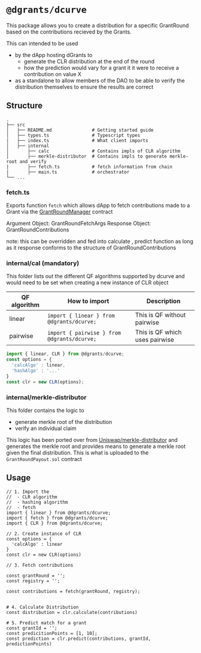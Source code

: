# `@dgrants/dcurve`

This package allows you to create a distribution for a specific GrantRound based on the contributions recieved by the Grants.

This can intended to be used
  - by the dApp hosting dGrants to
    - generate the CLR distribution at the end of the round
    - how the prediction would vary for a grant it it were to receive a contribution on value X
  - as a standalone to allow members of the DAO to be able to verify the distribution themselves to ensure the results are correct



## Structure

```
.
├── src
│   ├── README.md               # Getting started guide
│   ├── types.ts                # Typescript types
|   ├── index.ts                # What client imports
│   ├── internal
│       ├── calc                # Contains impls of CLR algorithm
│       ├── merkle-distributor  # Contains impls to generate merkle-root and verify
|       ├── fetch.ts            # fetch information from chain
|       ├── main.ts             # orchestrator
└── ...
```


### fetch.ts

Exports function `fetch` which allows dApp to fetch contributions made to a Grant via the [GrantRoundManager](https://github.com/dcgtc/dgrants/blob/main/contracts/contracts/GrantRoundManager.sol) contract

Argument Object: GrantRoundFetchArgs
Response Object: GrantRoundContributions

note: this can be overridden and fed into calculate , predict function as long as it response conforms to the structure of GrantRoundContributions


### internal/cal (mandatory)

This folder lists out the different QF algorithms supported by dcurve
and would need to be set when creating a new instance of CLR object

| QF algorithm | How to import                               | Description                     |
|--------------|---------------------------------------------|---------------------------------|
| linear       | `import { linear } from @dgrants/dcurve;`   | This is QF without pairwise     |
| pairwise     | `import { pairwise } from @dgrants/dcurve;` | This is QF which uses pairwise  |


```javascript
import { linear, CLR } from @dgrants/dcurve;
const options = {
  'calcAlgo' : linear,
  'hashAlgo' : '...'
}
const clr = new CLR(options);
```

### internal/merkle-distributor

This folder contains the logic to
- generate merkle root of the distribution
- verify an individual claim

This logic has been ported over from [Uniswap/merkle-distributor](https://github.com/Uniswap/merkle-distributor) and generates the merkle root and provides means to generate a merkle root given the final distribution.
This is what is uploaded to the `GrantRoundPayout.sol` contract


## Usage

```
// 1. Import the
//  - CLR algorithm
//  - hashing algorithm
//  - fetch
import { linear } from @dgrants/dcurve;
import { fetch } from @dgrants/dcurve;
import { CLR } from @dgrants/dcurve;

// 2. Create instance of CLR
const options = {
  'calcAlgo' : linear
}
const clr = new CLR(options)

// 3. Fetch contributions

const grantRound = '';
const registry = '';

const contributions = fetch(grantRound, registry);


# 4. Calculate Distribution
const distribution = clr.calculate(contributions)

# 5. Predict match for a grant
const grantId = '';
const predicitionPoints = [1, 10];
const prediction = clr.predict(contributions, grantId, predictionPoints)
```
